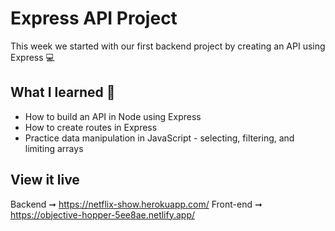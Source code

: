 # Express API Project

This week we started with our first backend project by creating an API using Express 💻

## What I learned 🧠

- How to build an API in Node using Express
- How to create routes in Express
- Practice data manipulation in JavaScript - selecting, filtering, and limiting arrays

## View it live

Backend ➞ https://netflix-show.herokuapp.com/ 
Front-end ➞ https://objective-hopper-5ee8ae.netlify.app/ 

